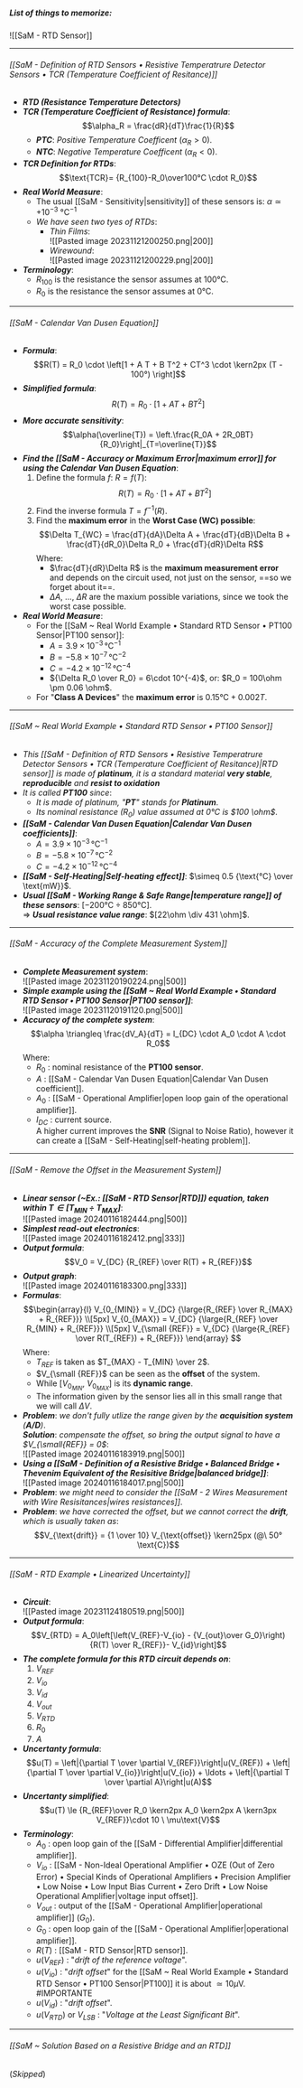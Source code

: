 ##### List of things to memorize:
![[SaM - RTD Sensor]]

---
###### [[SaM - Definition of RTD Sensors • Resistive Temperatrure Detector Sensors • TCR (Temperature Coefficient of Resitance)]]
- ***RTD (Resistance Temperature Detectors)***
- ***TCR (Temperature Coefficient of Resistance) formula***:$$\alpha_R = \frac{dR}{dT}\frac{1}{R}$$
	- ***PTC***: *Positive Temperature Coefficent* ($\alpha_R \gt 0$).
	- ***NTC***: *Negative Temperature Coefficent*  ($\alpha_R \lt 0$).
- ***TCR Definition for RTDs***:$$\text{TCR}= {R_{100}-R_0\over100°C \cdot R_0}$$
- ***Real World Measure***:
	- The usual [[SaM - Sensitivity|sensitivity]] of these sensors is: $\alpha \simeq +10^{-3} \ °\text{C}^{-1}$
	- *We have seen two tyes of RTDs*:
		- *Thin Films*:<br>![[Pasted image 20231121200250.png|200]]
		- *Wirewound*:<br>![[Pasted image 20231121200229.png|200]]
- ***Terminology***:
	- $R_{100}$ is the resistance the sensor assumes at $100°\text{C}$.
	- $R_{0}$ is the resistance the sensor assumes at $0°\text{C}$.

---
###### [[SaM - Calendar Van Dusen Equation]]
- ***Formula***:$$R(T) = R_0 \cdot \left[1 + A  T + B  T^2 + CT^3 \cdot \kern2px (T - 100°) \right]$$
- ***Simplified formula***:$$R(T) = R_0 \cdot \left[1 + A T + B T^2 \right]$$
- ***More accurate sensitivity***:$$\alpha(\overline{T}) = \left.\frac{R_0A + 2R_0BT}{R_0}\right|_{T=\overline{T}}$$
- ***Find the [[SaM - Accuracy or Maximum Error|maximum error]] for using the Calendar Van Dusen Equation***:
	1. Define the formula $f$: $R = f(T)$:$$R(T) = R_0 \cdot \left[1 + A  T + B  T^2\right]$$
	2. Find the inverse formula $T= f^{-1}(R)$.
	3. Find the **maximum error** in the **Worst Case (WC) possible**:$$\Delta T_{WC} = \frac{dT}{dA}\Delta A +  \frac{dT}{dB}\Delta B +  \frac{dT}{dR_0}\Delta R_0 +  \frac{dT}{dR}\Delta R$$Where:
		- $\frac{dT}{dR}\Delta R$ is the **maximum measurement error** and depends on the circuit used, not just on the sensor, ==so we forget about it==.
		- $\Delta A,\ \ldots ,\ \Delta R$ are the maxium possible variations, since we took the worst case possible.
- ***Real World Measure***:
	- For the [[SaM ~ Real World Example • Standard RTD Sensor • PT100 Sensor|PT100 sensor]]:
		- $A = 3.9 \times 10^{-3} \, \text{°C}^{-1}$
		- $B = -5.8 \times 10^{-7} \, \text{°C}^{-2}$
		- $C = -4.2 \times 10^{-12} \, \text{°C}^{-4}$
		- ${\Delta R_0 \over R_0} = 6\cdot 10^{-4}$, or: $R_0 = 100\ohm \pm 0.06 \ohm$.
	- For "**Class A Devices**" the **maximum error** is $0.15 °\text{C}+0.002T$.

---
###### [[SaM ~ Real World Example • Standard RTD Sensor • PT100 Sensor]]
- _This [[SaM - Definition of RTD Sensors • Resistive Temperatrure Detector Sensors • TCR (Temperature Coefficient of Resitance)|RTD sensor]] is made of **platinum**, it is a standard material **very stable**, **reproducible** and **resist to oxidation**_
- _It is called **PT100** since_:
	- _It is made of platinum, "**PT**" stands for **Platinum**_. 
	- _Its nominal resistance $(R_0)$ value assumed at $0 °\text{C}$ is $100 \ohm$_.
- ***[[SaM - Calendar Van Dusen Equation|Calendar Van Dusen coefficients]]***:
	- $A = 3.9 \times 10^{-3} \, \text{°C}^{-1}$
	- $B = -5.8 \times 10^{-7} \, \text{°C}^{-2}$
	- $C = -4.2 \times 10^{-12} \, \text{°C}^{-4}$
- ***[[SaM - Self-Heating|Self-heating effect]]***: $\simeq 0.5 {\text{°C} \over \text{mW}}$.
- ***Usual [[SaM - Working Range & Safe Range|temperature range]] of these sensors***: $[-200°\text{C} \div 850 °\text{C}]$.<br>⇒ ***Usual resistance value range***: $[22\ohm \div 431 \ohm]$.

---
###### [[SaM - Accuracy of the Complete Measurement System]]
- ***Complete Measurement system***:<br>![[Pasted image 20231120190224.png|500]]
- ***Simple example using the [[SaM ~ Real World Example • Standard RTD Sensor • PT100 Sensor|PT100 sensor]]***:<br>![[Pasted image 20231120191120.png|500]]
- ***Accuracy of the complete system***:$$\alpha \triangleq \frac{dV_A}{dT} = I_{DC} \cdot A_0 \cdot A \cdot R_0$$Where:
	- $R_0$ : nominal resistance of the **PT100 sensor**.
	- $A$ : [[SaM - Calendar Van Dusen Equation|Calendar Van Dusen coefficient]].
	- $A_0$ : [[SaM - Operational Amplifier|open loop gain of the operational amplifier]].
	- $I_{DC}$ : current source.<br>A higher current improves the **SNR** (Signal to Noise Ratio), however it can create a [[SaM - Self-Heating|self-heating problem]].

---
###### [[SaM - Remove the Offset in the Measurement System]]
- ***Linear sensor (~Ex.: [[SaM - RTD Sensor|RTD]]) equation, taken within $T \in \left[T_{MIN} \div T_{MAX}\right]$***:<br>![[Pasted image 20240116182444.png|500]]
- ***Simplest read-out electronics***:<br>![[Pasted image 20240116182412.png|333]]
- ***Output formula***:$$V_0 = V_{DC} {R_{REF} \over R(T) + R_{REF}}$$
- ***Output graph***:<br>![[Pasted image 20240116183300.png|333]]
- ***Formulas***:$$\begin{array}{l} V_{0_{MIN}} = V_{DC} {\large{R_{REF} \over R_{MAX} + R_{REF}}} \\[5px] V_{0_{MAX}} = V_{DC} {\large{R_{REF} \over R_{MIN} + R_{REF}}} \\[5px] V_{\small {REF}} = V_{DC} {\large{R_{REF} \over R(T_{REF}) + R_{REF}}} \end{array} $$Where: 
	- $T_{REF}$ is taken as $T_{MAX} - T_{MIN} \over 2$.
	- $V_{\small {REF}}$ can be seen as the **offset** of the system.
	- While $\left[V_{0_{MIN}} ,\ V_{0_{MAX}}\right]$ is its **dynamic range**.
	- The information given by the sensor lies all in this small range that we will call $\Delta V$.
- ***Problem***: _we don't fully utlize the range given by the **acquisition system** (**A/D**)_.<br>***Solution***: *compensate the offset, so bring the output signal to have a $V_{\small{REF}} = 0$*:<br>![[Pasted image 20240116183919.png|500]]
- ***Using a [[SaM - Definition of a Resistive Bridge • Balanced Bridge • Thevenim Equivalent of the Resisitive Bridge|balanced bridge]]***:<br>![[Pasted image 20240116184017.png|500]]
- ***Problem***: _we might need to consider the [[SaM - 2 Wires Measurement with Wire Resisitances|wires resistances]]_.
- ***Problem***: _we have corrected the offset, but we cannot correct the **drift**, which is usually taken as_:$$V_{\text{drift}} = {1 \over 10} V_{\text{offset}} \kern25px (@\ 50°\text{C})$$

---
###### [[SaM - RTD Example • Linearized Uncertainty]]
- ***Circuit***:<br>![[Pasted image 20231124180519.png|500]]
- ***Output formula***:$$V_{RTD} = A_0\left[\left(V_{REF}-V_{io} - {V_{out}\over G_0}\right){R(T) \over R_{REF}}- V_{id}\right]$$
- ***The complete formula for this RTD circuit depends on***:
	1. $V_{REF}$
	2. $V_{io}$
	3. $V_{id}$
	4. $V_{out}$
	5. $V_{RTD}$
	6. $R_0$
	7. $A$
- ***Uncertanty formula***:$$u(T) = \left|{\partial T \over \partial V_{REF}}\right|u(V_{REF}) + \left|{\partial T \over \partial V_{io}}\right|u(V_{io}) + \ldots + \left|{\partial T \over \partial A}\right|u(A)$$
- ***Uncertanty simplified***:$$u(T) \le {R_{REF}\over R_0 \kern2px A_0 \kern2px A \kern3px V_{REF}}\cdot 10 \ \mu\text{V}$$
- ***Terminology***:
	- $A_0$ : open loop gain of the [[SaM - Differential Amplifier|differential amplifier]].
	- $V_{io}$ : [[SaM - Non-Ideal Operational Amplifier • OZE (Out of Zero Error) • Special Kinds of Operational Amplifiers • Precision Amplifier  • Low Noise • Low Input Bias Current • Zero Drift • Low Noise Operational Amplifier|voltage input offset]].
	- $V_{out}$ : output of the [[SaM - Operational Amplifier|operational amplifier]] $(G_0)$.
	- $G_0$ : open loop gain of the [[SaM - Operational Amplifier|operational amplifier]].
	- $R(T)$ : [[SaM - RTD Sensor|RTD sensor]].
	- $u(V_{REF})$ : "*drift of the reference voltage*".
	- $u(V_{io})$ : "*drift offset*" for the [[SaM ~ Real World Example • Standard RTD Sensor • PT100 Sensor|PT100]] it is about $\simeq 10\mu\text{V}$. #IMPORTANTE 
	- $u(V_{id})$ : "*drift offset*".
	- $u(V_{RTD})$ or $V_{LSB}$ : "*Voltage at the Least Significant Bit*".

---
###### [[SaM ~ Solution Based on a Resistive Bridge and an RTD]] 
(*Skipped*)
